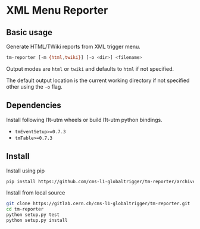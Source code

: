 XML Menu Reporter
=================


## Basic usage

Generate HTML/TWiki reports from XML trigger menu.

```bash
tm-reporter [-m {html,twiki}] [-o <dir>] <filename>
```

Output modes are `html` or `twiki` and defaults to `html` if not specified.

The default output location is the current working directory if not specified
other using the `-o` flag.


## Dependencies

Install following l1t-utm wheels or build l1t-utm python bindings.

 * `tmEventSetup>=0.7.3`
 * `tmTable>=0.7.3`


## Install

Install using pip

```bash
pip install https://github.com/cms-l1-globaltrigger/tm-reporter/archive/master.zip#egg=tm-reporter-2.7.0
```

Install from local source

```bash
git clone https://gitlab.cern.ch/cms-l1-globaltrigger/tm-reporter.git
cd tm-reporter
python setup.py test
python setup.py install
```
